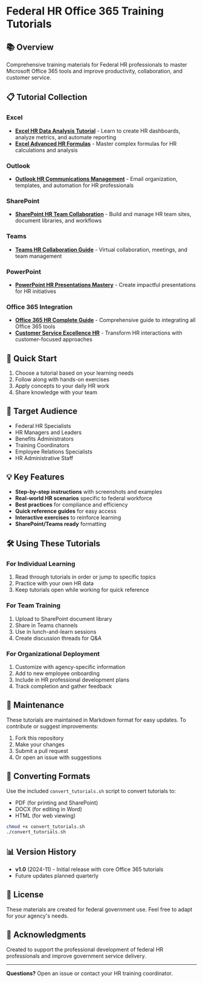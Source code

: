 # Federal HR Office 365 Training Tutorials

## 📚 Overview

Comprehensive training materials for Federal HR professionals to master Microsoft Office 365 tools and improve productivity, collaboration, and customer service.

## 📋 Tutorial Collection

### Excel
- **[Excel HR Data Analysis Tutorial](Excel_HR_Data_Analysis_Tutorial.md)** - Learn to create HR dashboards, analyze metrics, and automate reporting
- **[Excel Advanced HR Formulas](Excel_Advanced_HR_Formulas.md)** - Master complex formulas for HR calculations and analysis

### Outlook
- **[Outlook HR Communications Management](Outlook_HR_Communications_Management.md)** - Email organization, templates, and automation for HR professionals

### SharePoint
- **[SharePoint HR Team Collaboration](SharePoint_HR_Team_Collaboration.md)** - Build and manage HR team sites, document libraries, and workflows

### Teams
- **[Teams HR Collaboration Guide](Teams_HR_Collaboration_Guide.md)** - Virtual collaboration, meetings, and team management

### PowerPoint
- **[PowerPoint HR Presentations Mastery](PowerPoint_HR_Presentations_Mastery.md)** - Create impactful presentations for HR initiatives

### Office 365 Integration
- **[Office 365 HR Complete Guide](Office365_HR_Complete_Guide.md)** - Comprehensive guide to integrating all Office 365 tools
- **[Customer Service Excellence HR](Customer_Service_Excellence_HR.md)** - Transform HR interactions with customer-focused approaches

## 🚀 Quick Start

1. Choose a tutorial based on your learning needs
2. Follow along with hands-on exercises
3. Apply concepts to your daily HR work
4. Share knowledge with your team

## 🎯 Target Audience

- Federal HR Specialists
- HR Managers and Leaders
- Benefits Administrators
- Training Coordinators
- Employee Relations Specialists
- HR Administrative Staff

## 💡 Key Features

- **Step-by-step instructions** with screenshots and examples
- **Real-world HR scenarios** specific to federal workforce
- **Best practices** for compliance and efficiency
- **Quick reference guides** for easy access
- **Interactive exercises** to reinforce learning
- **SharePoint/Teams ready** formatting

## 🛠️ Using These Tutorials

### For Individual Learning
1. Read through tutorials in order or jump to specific topics
2. Practice with your own HR data
3. Keep tutorials open while working for quick reference

### For Team Training
1. Upload to SharePoint document library
2. Share in Teams channels
3. Use in lunch-and-learn sessions
4. Create discussion threads for Q&A

### For Organizational Deployment
1. Customize with agency-specific information
2. Add to new employee onboarding
3. Include in HR professional development plans
4. Track completion and gather feedback

## 📝 Maintenance

These tutorials are maintained in Markdown format for easy updates. To contribute or suggest improvements:

1. Fork this repository
2. Make your changes
3. Submit a pull request
4. Or open an issue with suggestions

## 🔄 Converting Formats

Use the included `convert_tutorials.sh` script to convert tutorials to:
- PDF (for printing and SharePoint)
- DOCX (for editing in Word)
- HTML (for web viewing)

```bash
chmod +x convert_tutorials.sh
./convert_tutorials.sh
```

## 📊 Version History

- **v1.0** (2024-11) - Initial release with core Office 365 tutorials
- Future updates planned quarterly

## 📜 License

These materials are created for federal government use. Feel free to adapt for your agency's needs.

## 🤝 Acknowledgments

Created to support the professional development of federal HR professionals and improve government service delivery.

---

**Questions?** Open an issue or contact your HR training coordinator.